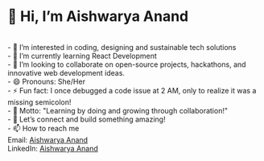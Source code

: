 <h1>👋 Hi, I’m Aishwarya Anand</h1><br>
- 👀 I’m interested in coding, designing and sustainable tech solutions<br>
- 🌱 I’m currently learning React Development<br>
- 💞️ I’m looking to collaborate on open-source projects, hackathons, and innovative web development ideas.<br>
- 😄 Pronouns: She/Her<br>
- ⚡ Fun fact: I once debugged a code issue at 2 AM, only to realize it was a missing semicolon!<br>
- 🌟 Motto: "Learning by doing and growing through collaboration!"<br>
- 👋 Let’s connect and build something amazing!<br>
- 📫 How to reach me   
      <br>   Email: <a href="mailto:aishwarya.anand1125@gmail.com">Aishwarya Anand</a>
      <br>LinkedIn: <a href="http://www.linkedin.com/in/aishwaryaa-anand">Aishwarya Anand</a><br>


<!---
Aishwaryaa-Anand/Aishwaryaa-Anand is a ✨ special ✨ repository because its `README.md` (this file) appears on your GitHub profile.
You can click the Preview link to take a look at your changes.
--->
